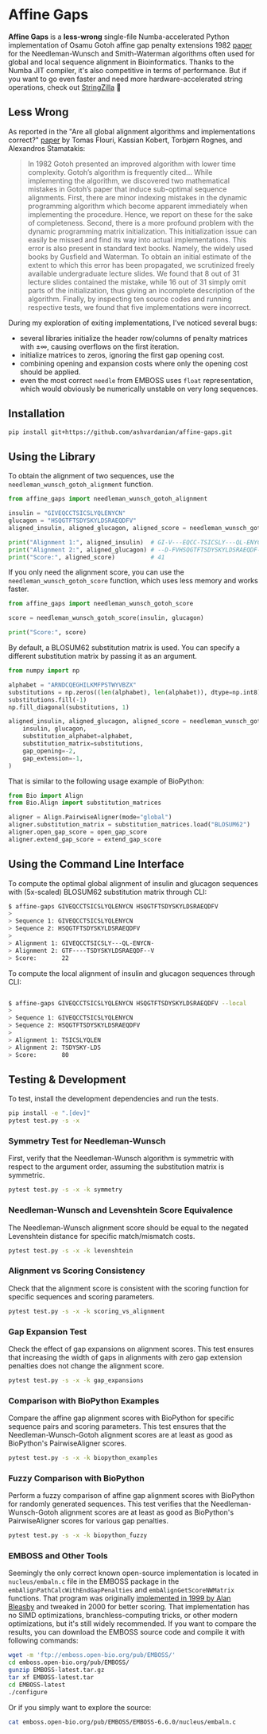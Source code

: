 # Affine Gaps

__Affine Gaps__ is a __less-wrong__ single-file Numba-accelerated Python implementation of Osamu Gotoh affine gap penalty extensions 1982 [paper](https://doc.aporc.org/attach/Course001Papers/gotoh1982.pdf) for the Needleman-Wunsch and Smith-Waterman algorithms often used for global and local sequence alignment in Bioinformatics.
Thanks to the Numba JIT compiler, it's also competitive in terms of performance.
But if you want to go even faster and need more hardware-accelerated string operations, check out [StringZilla](https://github.com/ashvardanian/stringzilla) 🦖

## Less Wrong

As reported in the "Are all global alignment algorithms and implementations correct?" [paper](https://www.biorxiv.org/content/10.1101/031500v1.full.pdf) by Tomas Flouri, Kassian Kobert, Torbjørn Rognes, and Alexandros Stamatakis:

> In 1982 Gotoh presented an improved algorithm with lower time complexity. 
> Gotoh’s algorithm is frequently cited...
> While implementing the algorithm, we discovered two mathematical mistakes in Gotoh’s paper that induce sub-optimal sequence alignments.
> First, there are minor indexing mistakes in the dynamic programming algorithm which become apparent immediately when implementing the procedure.
> Hence, we report on these for the sake of completeness.
> Second, there is a more profound problem with the dynamic programming matrix initialization.
> This initialization issue can easily be missed and find its way into actual implementations.
> This error is also present in standard text books.
> Namely, the widely used books by Gusfield and Waterman.
> To obtain an initial estimate of the extent to which this error has been propagated, we scrutinized freely available undergraduate lecture slides.
> We found that 8 out of 31 lecture slides contained the mistake, while 16 out of 31 simply omit parts of the initialization, thus giving an incomplete description of the algorithm.
> Finally, by inspecting ten source codes and running respective tests, we found that five implementations were incorrect.

During my exploration of exiting implementations, I've noticed several bugs:

- several libraries initialize the header row/columns of penalty matrices with ±∞, causing overflows on the first iteration.
- initialize matrices to zeros, ignoring the first gap opening cost.
- combining opening and expansion costs where only the opening cost should be applied.
- even the most correct `needle` from EMBOSS uses `float` representation, which would obviously be numerically unstable on very long sequences.

## Installation

```bash
pip install git+https://github.com/ashvardanian/affine-gaps.git
```

## Using the Library

To obtain the alignment of two sequences, use the `needleman_wunsch_gotoh_alignment` function.

```python
from affine_gaps import needleman_wunsch_gotoh_alignment

insulin = "GIVEQCCTSICSLYQLENYCN"
glucagon = "HSQGTFTSDYSKYLDSRAEQDFV"
aligned_insulin, aligned_glucagon, aligned_score = needleman_wunsch_gotoh_alignment(insulin, glucagon)

print("Alignment 1:", aligned_insulin)  # GI-V---EQCC-TSICSLY---QL-ENYCN-
print("Alignment 2:", aligned_glucagon) # --D-FVHSQGTFTSDYSKYLDSRAEQDF--V
print("Score:", aligned_score)          # 41
```

If you only need the alignment score, you can use the `needleman_wunsch_gotoh_score` function, which uses less memory and works faster.

```python
from affine_gaps import needleman_wunsch_gotoh_score

score = needleman_wunsch_gotoh_score(insulin, glucagon)

print("Score:", score)
```

By default, a BLOSUM62 substitution matrix is used.
You can specify a different substitution matrix by passing it as an argument.

```python
from numpy import np

alphabet = "ARNDCQEGHILKMFPSTWYVBZX"
substitutions = np.zeros((len(alphabet), len(alphabet)), dtype=np.int8)
substitutions.fill(-1)
np.fill_diagonal(substitutions, 1)

aligned_insulin, aligned_glucagon, aligned_score = needleman_wunsch_gotoh_alignment(
    insulin, glucagon,
    substitution_alphabet=alphabet,
    substitution_matrix=substitutions,
    gap_opening=-2,
    gap_extension=-1,
)
```

That is similar to the following usage example of BioPython:

```python
from Bio import Align
from Bio.Align import substitution_matrices

aligner = Align.PairwiseAligner(mode="global")
aligner.substitution_matrix = substitution_matrices.load("BLOSUM62")
aligner.open_gap_score = open_gap_score
aligner.extend_gap_score = extend_gap_score
```

## Using the Command Line Interface

To compute the optimal global alignment of insulin and glucagon sequences with (5x-scaled) BLOSUM62 substitution matrix through CLI:

```bash
$ affine-gaps GIVEQCCTSICSLYQLENYCN HSQGTFTSDYSKYLDSRAEQDFV
>
> Sequence 1: GIVEQCCTSICSLYQLENYCN
> Sequence 2: HSQGTFTSDYSKYLDSRAEQDFV
>
> Alignment 1: GIVEQCCTSICSLY---QL-ENYCN-
> Alignment 2: GTF----TSDYSKYLDSRAEQDF--V
> Score:       22
```

To compute the local alignment of insulin and glucagon sequences through CLI:

```bash

$ affine-gaps GIVEQCCTSICSLYQLENYCN HSQGTFTSDYSKYLDSRAEQDFV --local
> 
> Sequence 1: GIVEQCCTSICSLYQLENYCN
> Sequence 2: HSQGTFTSDYSKYLDSRAEQDFV
> 
> Alignment 1: TSICSLYQLEN
> Alignment 2: TSDYSKY-LDS
> Score:       80
```

## Testing & Development

To test, install the development dependencies and run the tests.

```bash
pip install -e ".[dev]"
pytest test.py -s -x
```

### Symmetry Test for Needleman-Wunsch

First, verify that the Needleman-Wunsch algorithm is symmetric with respect to the argument order, assuming the substitution matrix is symmetric.

```bash
pytest test.py -s -x -k symmetry
```

### Needleman-Wunsch and Levenshtein Score Equivalence

The Needleman-Wunsch alignment score should be equal to the negated Levenshtein distance for specific match/mismatch costs.

```bash
pytest test.py -s -x -k levenshtein
```

### Alignment vs Scoring Consistency

Check that the alignment score is consistent with the scoring function for specific sequences and scoring parameters.

```bash
pytest test.py -s -x -k scoring_vs_alignment
```

### Gap Expansion Test

Check the effect of gap expansions on alignment scores. This test ensures that increasing the width of gaps in alignments with zero gap extension penalties does not change the alignment score.

```bash
pytest test.py -s -x -k gap_expansions
```

### Comparison with BioPython Examples

Compare the affine gap alignment scores with BioPython for specific sequence pairs and scoring parameters. This test ensures that the Needleman-Wunsch-Gotoh alignment scores are at least as good as BioPython's PairwiseAligner scores.

```bash
pytest test.py -s -x -k biopython_examples
```

### Fuzzy Comparison with BioPython

Perform a fuzzy comparison of affine gap alignment scores with BioPython for randomly generated sequences. This test verifies that the Needleman-Wunsch-Gotoh alignment scores are at least as good as BioPython's PairwiseAligner scores for various gap penalties.

```bash
pytest test.py -s -x -k biopython_fuzzy
```

### EMBOSS and Other Tools

Seemingly the only correct known open-source implementation is located in `nucleus/embaln.c` file in the EMBOSS package in the `embAlignPathCalcWithEndGapPenalties` and `embAlignGetScoreNWMatrix` functions.
That program was originally [implemented in 1999 by Alan Bleasby](https://www.bioinformatics.nl/cgi-bin/emboss/help/needle) and tweaked in 2000 for better scoring.
That implementation has no SIMD optimizations, branchless-computing tricks, or other modern optimizations, but it's still widely recommended.
If you want to compare the results, you can download the EMBOSS source code and compile it with following commands:

```bash
wget -m 'ftp://emboss.open-bio.org/pub/EMBOSS/'
cd emboss.open-bio.org/pub/EMBOSS/
gunzip EMBOSS-latest.tar.gz
tar xf EMBOSS-latest.tar
cd EMBOSS-latest
./configure
```

Or if you simply want to explore the source:

```bash
cat emboss.open-bio.org/pub/EMBOSS/EMBOSS-6.6.0/nucleus/embaln.c
```